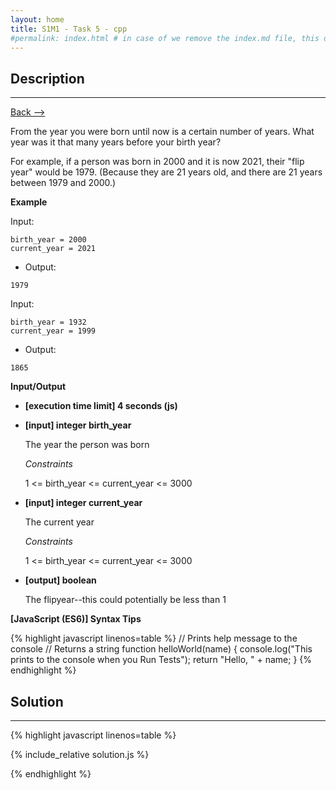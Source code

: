 ```yaml
---
layout: home
title: S1M1 - Task 5 - cpp 
#permalink: index.html # in case of we remove the index.md file, this doc will be the index page
---
```


<div class="row">
<div class="columnStmt" markdown="1">

## Description
------

[Back --> ](../README.md)

From the year you were born until now is a certain number of years. What year was it that many years before your birth year?

For example, if a person was born in 2000 and it is now 2021, their "flip year" would be 1979. (Because they are 21 years old, and there are 21 years between 1979 and 2000.)

**Example**

Input:
```
birth_year = 2000
current_year = 2021
```
-   Output:
```
1979
```
Input:
```            
birth_year = 1932
current_year = 1999
```
-   Output:
```
1865
```

**Input/Output**

* **[execution time limit] 4 seconds (js)**

* **[input] integer birth_year**

    The year the person was born

    *Constraints*

    1 <= birth_year <= current_year <= 3000

* **[input] integer current_year**

    The current year

    *Constraints*

    1 <= birth_year <= current_year <= 3000

* **[output] boolean**

    The flipyear--this could potentially be less than 1


**[JavaScript (ES6)] Syntax Tips**

{% highlight javascript linenos=table %}
// Prints help message to the console
// Returns a string
function helloWorld(name) {
    console.log("This prints to the console when you Run Tests");
    return "Hello, " + name;
}
{% endhighlight %}

</div>
<div class="columnSol" markdown="1">

## Solution
------

{% highlight javascript linenos=table %}

{% include_relative solution.js %}

{% endhighlight %}

</div>
</div>
